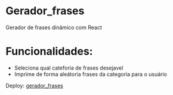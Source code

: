 # Gerador_frases
Gerador de frases dinâmico com React

# Funcionalidades: 
<ul>
  <li>Seleciona qual cateforia de frases desejavel</li>
  <li>Imprime de forma aleátoria frases da categoria para o usuário</li>
</ul>

Deploy: <a href="gerador-frases-zeta.vercel.app
">gerador_frases<a/>

